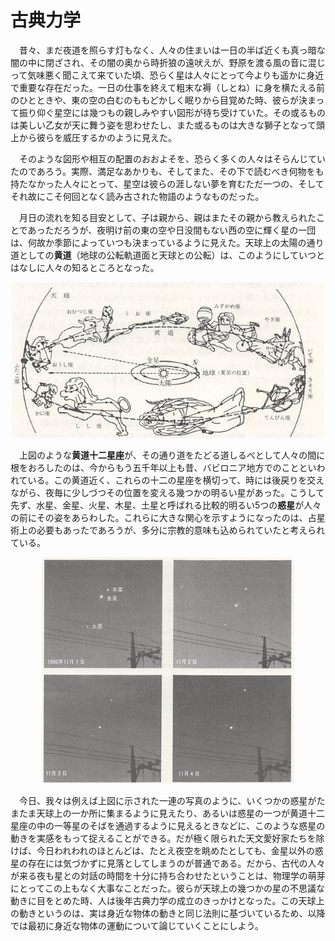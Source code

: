 
# 古典力学

　昔々、まだ夜道を照らす灯もなく、人々の住まいは一日の半ば近くも真っ暗な闇の中に閉ざされ、その闇の奥から時折狼の遠吠えが、野原を渡る風の音に混じって気味悪く聞こえて来ていた頃、恐らく星は人々にとって今よりも遥かに身近で重要な存在だった。一日の仕事を終えて粗末な褥（しとね）に身を横たえる前のひとときや、東の空の白むのももどかしく眠りから目覚めた時、彼らが決まって振り仰ぐ星空には幾つもの親しみやすい図形が待ち受けていた。その或るものは美しい乙女が天に舞う姿を思わせたし、また或るものは大きな獅子となって頭上から彼らを威圧するかのように見えた。

　そのような図形や相互の配置のおおよそを、恐らく多くの人々はそらんじていたのであろう。実際、満足なあかりも、そしてまた、その下で読むべき何物をも持たなかった人々にとって、星空は彼らの涯しない夢を育むただ一つの、そしてそれ故にこそ何回となく読み古された物語のようなものだった。

　月日の流れを知る目安として、子は親から、親はまたその親から教えられたことであっただろうが、夜明け前の東の空や日没間もない西の空に輝く星の一団は、何故か季節によっていつも決まっているように見えた。天球上の太陽の通り道としての**黄道**（地球の公転軌道面と天球との公転）は、このようにしていつとはなしに人々の知るところとなった。

<p align="center">
    <img width="500px" src="images/sign.png">
</p>

　上図のような**黄道十二星座**が、その通り道をたどる道しるべとして人々の間に根をおろしたのは、今からもう五千年以上も昔、バビロニア地方でのことといわれている。この黄道近く、これらの十二の星座を横切って、時には後戻りを交えながら、夜毎に少しづつその位置を変える幾つかの明るい星があった。こうして先ず、水星、金星、火星、木星、土星と呼ばれる比較的明るい5つの**惑星**が人々の前にその姿をあらわした。これらに大きな関心を示すようになったのは、占星術上の必要もあったであろうが、多分に宗教的意味も込められていたと考えられている。

<p align="center">
    <img width="80%" src="images/planet.png">
</p>

　今日、我々は例えば上図に示された一連の写真のように、いくつかの惑星がたまたま天球上の一か所に集まるように見えたり、あるいは惑星の一つが黄道十二星座の中の一等星のそばを通過するように見えるときなどに、このような惑星の動きを実感をもって捉えることができる。だが極く限られた天文愛好家たちを除けば、今日われわれのほとんどは、たとえ夜空を眺めたとしても、金星以外の惑星の存在には気づかずに見落としてしまうのが普通である。だから、古代の人々が来る夜も星との対話の時間を十分に持ち合わせたということは、物理学の萌芽にとってこの上もなく大事なことだった。彼らが天球上の幾つかの星の不思議な動きに目をとめた時、人は後年古典力学の成立のきっかけとなった。この天球上の動きというのは、実は身近な物体の動きと同じ法則に基づいているため、以降では最初に身近な物体の運動について論じていくことにしよう。
